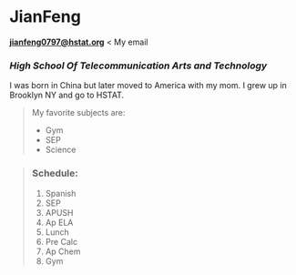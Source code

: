  # JianFeng #
 
[**jianfeng0797@hstat.org**](https://mail.google.com/mail)  < My email

 ### _High School Of Telecommunication Arts and Technology_ ###
 
I was born in China but later moved to America with my mom. I grew up in Brooklyn NY and go to HSTAT. 
> My favorite subjects are:
> * Gym
> * SEP
> * Science


> ### Schedule: ###
>    1. Spanish
>    2. SEP
>    3. APUSH
>    4. Ap ELA
>    5. Lunch
>    6. Pre Calc
>    7. Ap Chem
>    8. Gym
    
